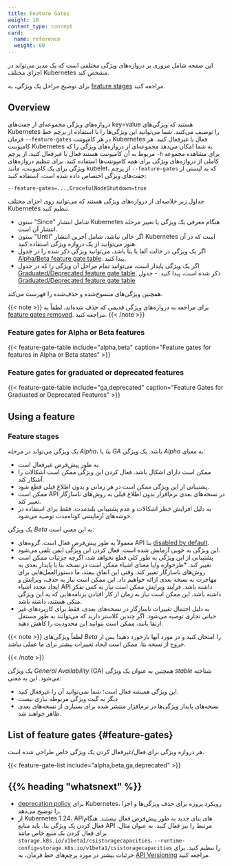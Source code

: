 ```yaml
---
title: Feature Gates
weight: 10
content_type: concept
card:
  name: reference
  weight: 60
---
```


<!-- overview -->
این صفحه شامل مروری بر دروازه‌های ویژگی مختلفی است که یک مدیر می‌تواند در اجزای مختلف Kubernetes مشخص کند.

برای توضیح مراحل یک ویژگی، به [feature stages](#feature-stages) مراجعه کنید.

<!-- body -->
## Overview

دروازه‌های ویژگی مجموعه‌ای از جفت‌های key=value هستند که ویژگی‌های Kubernetes را توصیف می‌کنند.
شما می‌توانید این ویژگی‌ها را با استفاده از پرچم خط فرمان `--feature-gates` در هر کامپوننت Kubernetes فعال یا غیرفعال کنید.
هر کامپوننت Kubernetes به شما امکان می‌دهد مجموعه‌ای از دروازه‌های ویژگی را که مربوط به آن کامپوننت هستند فعال یا غیرفعال کنید.
از پرچم `-h` برای مشاهده مجموعه کاملی از دروازه‌های ویژگی برای همه کامپوننت‌ها استفاده کنید.
برای تنظیم دروازه‌های ویژگی برای یک کامپوننت، مانند kubelet، از پرچم `--feature-gates` که به لیستی از جفت‌های ویژگی اختصاص داده شده است، استفاده کنید:

```shell
--feature-gates=...,GracefulNodeShutdown=true
```

جداول زیر خلاصه‌ای از دروازه‌های ویژگی هستند که می‌توانید روی اجزای مختلف Kubernetes تنظیم کنید.

- ستون "Since" شامل انتشار Kubernetes هنگام معرفی یک ویژگی یا تغییر مرحله انتشار آن است.
- ستون "Until" اگر خالی نباشد، شامل آخرین انتشار Kubernetes است که در آن هنوز می‌توانید از یک دروازه ویژگی استفاده کنید.
- اگر یک ویژگی در حالت آلفا یا بتا باشد، می‌توانید ویژگی ذکر شده را در جدول [Alpha/Beta feature gate table](#feature-gates-for-alpha-or-beta-features). پیدا کنید.
- اگر یک ویژگی پایدار است، می‌توانید تمام مراحل آن ویژگی را که در جدول  [Graduated/Deprecated feature gate table](#feature-gates-for-graduated-or-deprecated-features). ذکر شده است، پیدا کنید. - جدول [Graduated/Deprecated feature gate table](#feature-gates-for-graduated-or-deprecated-features)

همچنین ویژگی‌های منسوخ‌شده و حذف‌شده را فهرست می‌کند.


{{< note >}}
برای مراجعه به دروازه‌های ویژگی قدیمی که حذف شده‌اند، لطفاً به [feature gates removed](/docs/reference/command-line-tools-reference/feature-gates-removed/). مراجعه کنید.
{{< /note >}}

<!-- Want to edit this table? See https://k8s.io/docs/contribute/new-content/new-features/#ready-for-review-feature-gates -->
### Feature gates for Alpha or Beta features

{{< feature-gate-table include="alpha,beta" caption="Feature gates for features in Alpha or Beta states" >}}

<!-- Want to edit this table? See https://k8s.io/docs/contribute/new-content/new-features/#ready-for-review-feature-gates -->
### Feature gates for graduated or deprecated features

{{< feature-gate-table include="ga,deprecated" caption="Feature Gates for Graduated or Deprecated Features" >}}

## Using a feature

### Feature stages


یک ویژگی می‌تواند در مرحله *Alpha*، *بتا* یا *GA* باشد.
یک ویژگی *Alpha* به معنای:


* به طور پیش‌فرض غیرفعال است.
* ممکن است دارای اشکال باشد. فعال کردن این ویژگی ممکن است اشکالات را آشکار کند.
* پشتیبانی از این ویژگی ممکن است در هر زمانی و بدون اطلاع قبلی قطع شود.
* ممکن است API در نسخه‌های بعدی نرم‌افزار بدون اطلاع قبلی به روش‌های ناسازگار تغییر کند.
* به دلیل افزایش خطر اشکالات و عدم پشتیبانی بلندمدت، فقط برای استفاده در خوشه‌های آزمایشی کوتاه‌مدت توصیه می‌شود.

یک ویژگی *Beta* به این معنی است:

* معمولاً به طور پیش‌فرض فعال است. گروه‌های API بتا [disabled by default](https://github.com/kubernetes/enhancements/tree/master/keps/sig-architecture/3136-beta-apis-off-by-default).
* این ویژگی به خوبی آزمایش شده است. فعال کردن این ویژگی ایمن تلقی می‌شود.
* پشتیبانی از این ویژگی به طور کلی قطع نخواهد شد، اگرچه جزئیات ممکن است تغییر کند.
*طرحواره و/یا معنای اشیاء ممکن است در نسخه بتا یا پایدار بعدی به روش‌های ناسازگار تغییر کند. وقتی این اتفاق بیفتد، ما دستورالعمل‌هایی برای مهاجرت به نسخه بعدی ارائه خواهیم داد. این ممکن است نیاز به حذف، ویرایش و ایجاد مجدد اشیاء API داشته باشد. فرآیند ویرایش ممکن است نیاز به کمی تفکر داشته باشد. این ممکن است نیاز به زمان از کار افتادن برنامه‌هایی که به این ویژگی متکی هستند، داشته باشد.
* به دلیل احتمال تغییرات ناسازگار در نسخه‌های بعدی، فقط برای کاربردهای غیر حیاتی تجاری توصیه می‌شود. اگر چندین کلاستر دارید که می‌توانند به طور مستقل ارتقا یابند، ممکن است بتوانید این محدودیت را کاهش دهید.

{{< note >}}
لطفاً ویژگی‌های *Beta* را امتحان کنید و در مورد آنها بازخورد دهید!
پس از خروج از نسخه بتا، ممکن است ایجاد تغییرات بیشتر برای ما عملی نباشد.

{{< /note >}}

یک ویژگی *General Availability* (GA) همچنین به عنوان یک ویژگی *stable* شناخته می‌شود. این به معنی:

* این ویژگی همیشه فعال است؛ شما نمی‌توانید آن را غیرفعال کنید.
* دیگر به گیت ویژگی مربوطه نیازی نیست
* نسخه‌های پایدار ویژگی‌ها در نرم‌افزار منتشر شده برای بسیاری از نسخه‌های بعدی ظاهر خواهند شد.

## List of feature gates {#feature-gates}

هر دروازه ویژگی برای فعال/غیرفعال کردن یک ویژگی خاص طراحی شده است.

<!-- Want to edit this list? See https://k8s.io/docs/contribute/new-content/new-features/#ready-for-review-feature-gates -->
{{< feature-gate-list include="alpha,beta,ga,deprecated" >}}

## {{% heading "whatsnext" %}}

* [deprecation policy](/docs/reference/using-api/deprecation-policy/) برای Kubernetes، رویکرد پروژه برای حذف ویژگی‌ها و اجزا را توضیح می‌دهد.
* از Kubernetes 1.24، APIهای بتای جدید به طور پیش‌فرض فعال نیستند. هنگام فعال کردن یک ویژگی بتا، باید منابع API مرتبط را نیز فعال کنید.
به عنوان مثال، برای فعال کردن یک منبع خاص مانند
`storage.k8s.io/v1beta1/csistoragecapacities`، `--runtime-config=storage.k8s.io/v1beta1/csistoragecapacities` را تنظیم کنید.
برای جزئیات بیشتر در مورد پرچم‌های خط فرمان، به [API Versioning](/docs/reference/using-api/#api-versioning) مراجعه کنید.
